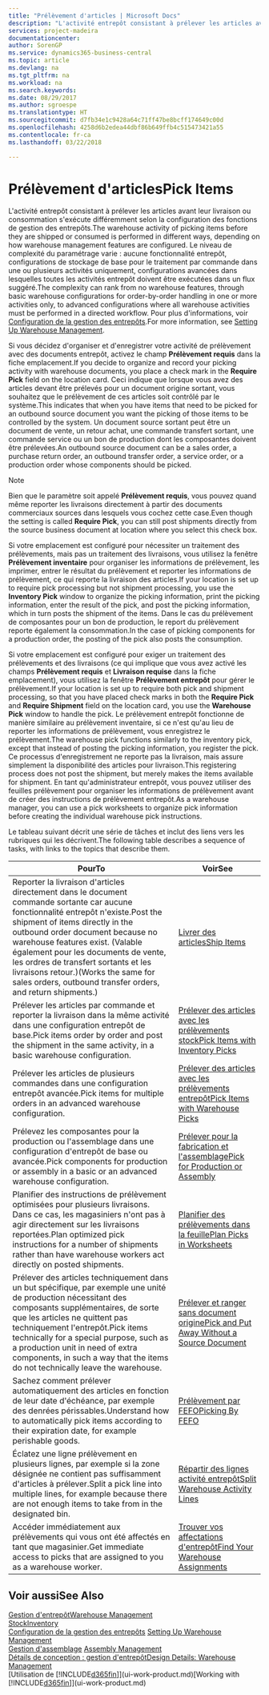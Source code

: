 ```yaml
---
title: "Prélèvement d'articles | Microsoft Docs"
description: "L'activité entrepôt consistant à prélever les articles avant leur livraison ou consommation s'exécute différemment selon la configuration des fonctions de gestion des entrepôts. Le niveau de complexité de la [configuration](../configure-warehouse-processes.md) varie : aucune fonctionnalité entrepôt, configurations de stockage de base pour le traitement par commande dans une ou plusieurs activités uniquement, configurations avancées dans lesquelles toutes les activités entrepôt doivent être exécutées dans un flux suggéré."
services: project-madeira
documentationcenter: 
author: SorenGP
ms.service: dynamics365-business-central
ms.topic: article
ms.devlang: na
ms.tgt_pltfrm: na
ms.workload: na
ms.search.keywords: 
ms.date: 08/29/2017
ms.author: sgroespe
ms.translationtype: HT
ms.sourcegitcommit: d7fb34e1c9428a64c71ff47be8bcff174649c00d
ms.openlocfilehash: 4258d6b2edea44dbf86b649ffb4c515473421a55
ms.contentlocale: fr-ca
ms.lasthandoff: 03/22/2018

---
```

# <a name="pick-items"></a><span data-ttu-id="bacd3-104">Prélèvement d'articles</span><span class="sxs-lookup"><span data-stu-id="bacd3-104">Pick Items</span></span>
<span data-ttu-id="bacd3-105">L'activité entrepôt consistant à prélever les articles avant leur livraison ou consommation s'exécute différemment selon la configuration des fonctions de gestion des entrepôts.</span><span class="sxs-lookup"><span data-stu-id="bacd3-105">The warehouse activity of picking items before they are shipped or consumed is performed in different ways, depending on how warehouse management features are configured.</span></span> <span data-ttu-id="bacd3-106">Le niveau de complexité du paramétrage varie : aucune fonctionnalité entrepôt, configurations de stockage de base pour le traitement par commande dans une ou plusieurs activités uniquement, configurations avancées dans lesquelles toutes les activités entrepôt doivent être exécutées dans un flux suggéré.</span><span class="sxs-lookup"><span data-stu-id="bacd3-106">The complexity can rank from no warehouse features, through basic warehouse configurations for order-by-order handling in one or more activities only, to advanced configurations where all warehouse activities must be performed in a directed workflow.</span></span> <span data-ttu-id="bacd3-107">Pour plus d'informations, voir [Configuration de la gestion des entrepôts](warehouse-setup-warehouse.md).</span><span class="sxs-lookup"><span data-stu-id="bacd3-107">For more information, see [Setting Up Warehouse Management](warehouse-setup-warehouse.md).</span></span>

<span data-ttu-id="bacd3-108">Si vous décidez d'organiser et d'enregistrer votre activité de prélèvement avec des documents entrepôt, activez le champ **Prélèvement requis** dans la fiche emplacement.</span><span class="sxs-lookup"><span data-stu-id="bacd3-108">If you decide to organize and record your picking activity with warehouse documents, you place a check mark in the **Require Pick** field on the location card.</span></span> <span data-ttu-id="bacd3-109">Ceci indique que lorsque vous avez des articles devant être prélevés pour un document origine sortant, vous souhaitez que le prélèvement de ces articles soit contrôlé par le système.</span><span class="sxs-lookup"><span data-stu-id="bacd3-109">This indicates that when you have items that need to be picked for an outbound source document you want the picking of those items to be controlled by the system.</span></span> <span data-ttu-id="bacd3-110">Un document source sortant peut être un document de vente, un retour achat, une commande transfert sortant, une commande service ou un bon de production dont les composantes doivent être prélevées.</span><span class="sxs-lookup"><span data-stu-id="bacd3-110">An outbound source document can be a sales order, a purchase return order, an outbound transfer order, a service order, or a production order whose components should be picked.</span></span>

> [!NOTE]
> <span data-ttu-id="bacd3-111">Bien que le paramètre soit appelé **Prélèvement requis**, vous pouvez quand même reporter les livraisons directement à partir des documents commerciaux sources dans lesquels vous cochez cette case.</span><span class="sxs-lookup"><span data-stu-id="bacd3-111">Even though the setting is called **Require Pick**, you can still post shipments directly from the source business document at location where you select this check box.</span></span>

<span data-ttu-id="bacd3-112">Si votre emplacement est configuré pour nécessiter un traitement des prélèvements, mais pas un traitement des livraisons, vous utilisez la fenêtre **Prélèvement inventaire** pour organiser les informations de prélèvement, les imprimer, entrer le résultat du prélèvement et reporter les informations de prélèvement, ce qui reporte la livraison des articles.</span><span class="sxs-lookup"><span data-stu-id="bacd3-112">If your location is set up to require pick processing but not shipment processing, you use the **Inventory Pick** window to organize the picking information, print the picking information, enter the result of the pick, and post the picking information, which in turn posts the shipment of the items.</span></span> <span data-ttu-id="bacd3-113">Dans le cas du prélèvement de composantes pour un bon de production, le report du prélèvement reporte également la consommation.</span><span class="sxs-lookup"><span data-stu-id="bacd3-113">In the case of picking components for a production order, the posting of the pick also posts the consumption.</span></span>

<span data-ttu-id="bacd3-114">Si votre emplacement est configuré pour exiger un traitement des prélèvements et des livraisons (ce qui implique que vous avez activé les champs **Prélèvement requis** et **Livraison requise** dans la fiche emplacement), vous utilisez la fenêtre **Prélèvement entrepôt** pour gérer le prélèvement.</span><span class="sxs-lookup"><span data-stu-id="bacd3-114">If your location is set up to require both pick and shipment processing, so that you have placed check marks in both the **Require Pick** and **Require Shipment** field on the location card, you use the **Warehouse Pick** window to handle the pick.</span></span> <span data-ttu-id="bacd3-115">Le prélèvement entrepôt fonctionne de manière similaire au prélèvement inventaire, si ce n'est qu'au lieu de reporter les informations de prélèvement, vous enregistrez le prélèvement.</span><span class="sxs-lookup"><span data-stu-id="bacd3-115">The warehouse pick functions similarly to the inventory pick, except that instead of posting the picking information, you register the pick.</span></span> <span data-ttu-id="bacd3-116">Ce processus d'enregistrement ne reporte pas la livraison, mais assure simplement la disponibilité des articles pour livraison.</span><span class="sxs-lookup"><span data-stu-id="bacd3-116">This registering process does not post the shipment, but merely makes the items available for shipment.</span></span> <span data-ttu-id="bacd3-117">En tant qu'administrateur entrepôt, vous pouvez utiliser des feuilles prélèvement pour organiser les informations de prélèvement avant de créer des instructions de prélèvement entrepôt.</span><span class="sxs-lookup"><span data-stu-id="bacd3-117">As a warehouse manager, you can use a pick worksheets to organize pick information before creating the individual warehouse pick instructions.</span></span>

<span data-ttu-id="bacd3-118">Le tableau suivant décrit une série de tâches et inclut des liens vers les rubriques qui les décrivent.</span><span class="sxs-lookup"><span data-stu-id="bacd3-118">The following table describes a sequence of tasks, with links to the topics that describe them.</span></span>   

|<span data-ttu-id="bacd3-119">**Pour**</span><span class="sxs-lookup"><span data-stu-id="bacd3-119">**To**</span></span>|<span data-ttu-id="bacd3-120">**Voir**</span><span class="sxs-lookup"><span data-stu-id="bacd3-120">**See**</span></span>|
|------------|-------------|  
|<span data-ttu-id="bacd3-121">Reporter la livraison d'articles directement dans le document commande sortante car aucune fonctionnalité entrepôt n'existe.</span><span class="sxs-lookup"><span data-stu-id="bacd3-121">Post the shipment of items directly in the outbound order document because no warehouse features exist.</span></span> <span data-ttu-id="bacd3-122">(Valable également pour les documents de vente, les ordres de transfert sortants et les livraisons retour.)</span><span class="sxs-lookup"><span data-stu-id="bacd3-122">(Works the same for sales orders, outbound transfer orders, and return shipments.)</span></span>|[<span data-ttu-id="bacd3-123">Livrer des articles</span><span class="sxs-lookup"><span data-stu-id="bacd3-123">Ship Items</span></span>](warehouse-how-ship-items.md)|  
|<span data-ttu-id="bacd3-124">Prélever les articles par commande et reporter la livraison dans la même activité dans une configuration entrepôt de base.</span><span class="sxs-lookup"><span data-stu-id="bacd3-124">Pick items order by order and post the shipment in the same activity, in a basic warehouse configuration.</span></span>|[<span data-ttu-id="bacd3-125">Prélever des articles avec les prélèvements stock</span><span class="sxs-lookup"><span data-stu-id="bacd3-125">Pick Items with Inventory Picks</span></span>](warehouse-how-to-pick-items-with-inventory-picks.md)|
|<span data-ttu-id="bacd3-126">Prélever les articles de plusieurs commandes dans une configuration entrepôt avancée.</span><span class="sxs-lookup"><span data-stu-id="bacd3-126">Pick items for multiple orders in an advanced warehouse configuration.</span></span>|[<span data-ttu-id="bacd3-127">Prélever des articles avec les prélèvements entrepôt</span><span class="sxs-lookup"><span data-stu-id="bacd3-127">Pick Items with Warehouse Picks</span></span>](warehouse-how-to-pick-items-for-warehouse-shipment.md)|  
|<span data-ttu-id="bacd3-128">Prélevez les composantes pour la production ou l'assemblage dans une configuration d'entrepôt de base ou avancée.</span><span class="sxs-lookup"><span data-stu-id="bacd3-128">Pick components for production or assembly in a basic or an advanced warehouse configuration.</span></span>|[<span data-ttu-id="bacd3-129">Prélever pour la fabrication et l'assemblage</span><span class="sxs-lookup"><span data-stu-id="bacd3-129">Pick for Production or Assembly</span></span>](warehouse-how-to-pick-for-production.md)|  
|<span data-ttu-id="bacd3-130">Planifier des instructions de prélèvement optimisées pour plusieurs livraisons. Dans ce cas, les magasiniers n'ont pas à agir directement sur les livraisons reportées.</span><span class="sxs-lookup"><span data-stu-id="bacd3-130">Plan optimized pick instructions for a number of shipments rather than have warehouse workers act directly on posted shipments.</span></span>|[<span data-ttu-id="bacd3-131">Planifier des prélèvements dans la feuille</span><span class="sxs-lookup"><span data-stu-id="bacd3-131">Plan Picks in Worksheets</span></span>](warehouse-how-to-plan-picks-in-worksheets.md)|  
|<span data-ttu-id="bacd3-132">Prélever des articles techniquement dans un but spécifique, par exemple une unité de production nécessitant des composants supplémentaires, de sorte que les articles ne quittent pas techniquement l'entrepôt.</span><span class="sxs-lookup"><span data-stu-id="bacd3-132">Pick items technically for a special purpose, such as a production unit in need of extra components, in such a way that the items do not technically leave the warehouse.</span></span>|[<span data-ttu-id="bacd3-133">Prélever et ranger sans document origine</span><span class="sxs-lookup"><span data-stu-id="bacd3-133">Pick and Put Away Without a Source Document</span></span>](warehouse-how-to-create-put-aways-from-internal-put-aways.md)|
|<span data-ttu-id="bacd3-134">Sachez comment prélever automatiquement des articles en fonction de leur date d'échéance, par exemple des denrées périssables.</span><span class="sxs-lookup"><span data-stu-id="bacd3-134">Understand how to automatically pick items according to their expiration date, for example perishable goods.</span></span>|[<span data-ttu-id="bacd3-135">Prélèvement par FEFO</span><span class="sxs-lookup"><span data-stu-id="bacd3-135">Picking By FEFO</span></span>](warehouse-picking-by-fefo.md)|
|<span data-ttu-id="bacd3-136">Éclatez une ligne prélèvement en plusieurs lignes, par exemple si la zone désignée ne contient pas suffisamment d'articles à prélever.</span><span class="sxs-lookup"><span data-stu-id="bacd3-136">Split a pick line into multiple lines, for example because there are not enough items to take from in the designated bin.</span></span>|[<span data-ttu-id="bacd3-137">Répartir des lignes activité entrepôt</span><span class="sxs-lookup"><span data-stu-id="bacd3-137">Split Warehouse Activity Lines</span></span>](warehouse-how-to-split-warehouse-activity-lines.md)|
|<span data-ttu-id="bacd3-138">Accéder immédiatement aux prélèvements qui vous ont été affectés en tant que magasinier.</span><span class="sxs-lookup"><span data-stu-id="bacd3-138">Get immediate access to picks that are assigned to you as a warehouse worker.</span></span>|[<span data-ttu-id="bacd3-139">Trouver vos affectations d'entrepôt</span><span class="sxs-lookup"><span data-stu-id="bacd3-139">Find Your Warehouse Assignments</span></span>](warehouse-how-to-find-your-warehouse-assignments.md)|  

## <a name="see-also"></a><span data-ttu-id="bacd3-140">Voir aussi</span><span class="sxs-lookup"><span data-stu-id="bacd3-140">See Also</span></span>  
[<span data-ttu-id="bacd3-141">Gestion d'entrepôt</span><span class="sxs-lookup"><span data-stu-id="bacd3-141">Warehouse Management</span></span>](warehouse-manage-warehouse.md)  
[<span data-ttu-id="bacd3-142">Stock</span><span class="sxs-lookup"><span data-stu-id="bacd3-142">Inventory</span></span>](inventory-manage-inventory.md)  
<span data-ttu-id="bacd3-143">[Configuration de la gestion des entrepôts](warehouse-setup-warehouse.md)   </span><span class="sxs-lookup"><span data-stu-id="bacd3-143">[Setting Up Warehouse Management](warehouse-setup-warehouse.md)   </span></span>  
<span data-ttu-id="bacd3-144">[Gestion d'assemblage](assembly-assemble-items.md)  </span><span class="sxs-lookup"><span data-stu-id="bacd3-144">[Assembly Management](assembly-assemble-items.md)  </span></span>  
[<span data-ttu-id="bacd3-145">Détails de conception : gestion d'entrepôt</span><span class="sxs-lookup"><span data-stu-id="bacd3-145">Design Details: Warehouse Management</span></span>](design-details-warehouse-management.md)  
<span data-ttu-id="bacd3-146">[Utilisation de [!INCLUDE[d365fin](includes/d365fin_md.md)]](ui-work-product.md)</span><span class="sxs-lookup"><span data-stu-id="bacd3-146">[Working with [!INCLUDE[d365fin](includes/d365fin_md.md)]](ui-work-product.md)</span></span>

